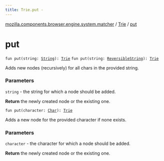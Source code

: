 ```yaml
---
title: Trie.put - 
---
```


[mozilla.components.browser.engine.system.matcher](../index.html) / [Trie](index.html) / [put](./put.html)

# put

`fun put(string: `[`String`](https://kotlinlang.org/api/latest/jvm/stdlib/kotlin/-string/index.html)`): `[`Trie`](index.html)
`fun put(string: `[`ReversibleString`](../-reversible-string/index.html)`): `[`Trie`](index.html)

Adds new nodes (recursively) for all chars in the provided string.

### Parameters

`string` - the string for which a node should be added.

**Return**
the newly created node or the existing one.

`fun put(character: `[`Char`](https://kotlinlang.org/api/latest/jvm/stdlib/kotlin/-char/index.html)`): `[`Trie`](index.html)

Adds a new node for the provided character if none exists.

### Parameters

`character` - the character for which a node should be added.

**Return**
the newly created node or the existing one.

